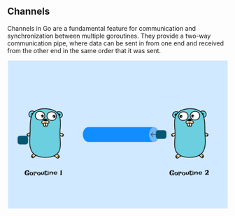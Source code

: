## Channels 

Channels in Go are a fundamental feature for communication and synchronization between multiple goroutines. They provide a two-way communication pipe, where data can be sent in from one end and received from the other end in the same order that it was sent.


 ![FanIn](../../../media/go-channel.png)
